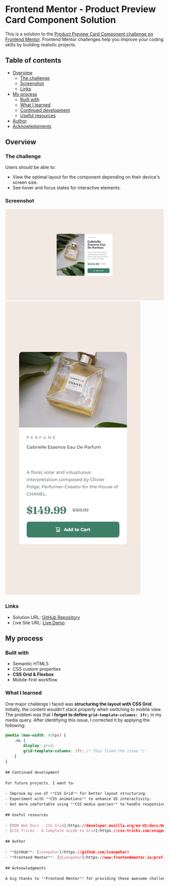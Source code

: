 # Frontend Mentor - Product Preview Card Component Solution

This is a solution to the [Product Preview Card Component challenge on Frontend Mentor](https://www.frontendmentor.io/challenges/product-preview-card-component-GO7UmttRfa). Frontend Mentor challenges help you improve your coding skills by building realistic projects. 

## Table of contents

- [Overview](#overview)
  - [The challenge](#the-challenge)
  - [Screenshot](#screenshot)
  - [Links](#links)
- [My process](#my-process)
  - [Built with](#built-with)
  - [What I learned](#what-i-learned)
  - [Continued development](#continued-development)
  - [Useful resources](#useful-resources)
- [Author](#author)
- [Acknowledgments](#acknowledgments)

## Overview

### The challenge

Users should be able to:

- View the optimal layout for the component depending on their device's screen size.
- See hover and focus states for interactive elements.

### Screenshot

![](./images/screenshot1.jpeg)
![](./images/screenshot2.jpeg)


### Links

- Solution URL: [GitHub Repository](https://github.com/ivanpehar/product_preview_card)
- Live Site URL: [Live Demo](https://ivanpehar.github.io/product_preview_card/)

## My process

### Built with

- Semantic HTML5
- CSS custom properties
- **CSS Grid & Flexbox**
- Mobile-first workflow

### What I learned

One major challenge I faced was **structuring the layout with CSS Grid**. Initially, the content wouldn’t stack properly when switching to mobile view. The problem was that I **forgot to define `grid-template-columns: 1fr;`** in my media query. After identifying this issue, I corrected it by applying the following:

```css
@media (max-width: 430px) {
    .mc {
        display: grid;
        grid-template-columns: 1fr; /* This fixed the issue */
    }
}

## Continued development

For future projects, I want to:

- Improve my use of **CSS Grid** for better layout structuring.
- Experiment with **CSS animations** to enhance UI interactivity.
- Get more comfortable using **CSS media queries** to handle responsiveness efficiently.

## Useful resources

- [MDN Web Docs - CSS Grid](https://developer.mozilla.org/en-US/docs/Web/CSS/grid) - Helped me understand how to structure grid layouts correctly.
- [CSS Tricks - A Complete Guide to Grid](https://css-tricks.com/snippets/css/complete-guide-grid/) - Provided great visual explanations of grid behavior.

## Author

- **GitHub**: [ivanpehar](https://github.com/ivanpehar)
- **Frontend Mentor**: [@ivanpehar](https://www.frontendmentor.io/profile/ivanpehar)

## Acknowledgments

A big thanks to **Frontend Mentor** for providing these awesome challenges! 